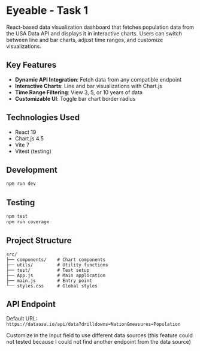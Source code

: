 # Eyeable - Task 1

React-based data visualization dashboard that fetches population data from the USA Data API and displays it in interactive charts. Users can switch between line and bar charts, adjust time ranges, and customize visualizations.

## Key Features

- **Dynamic API Integration**: Fetch data from any compatible endpoint
- **Interactive Charts**: Line and bar visualizations with Chart.js
- **Time Range Filtering**: View 3, 5, or 10 years of data
- **Customizable UI**: Toggle bar chart border radius

## Technologies Used

- React 19
- Chart.js 4.5
- Vite 7
- Vitest (testing)

## Development

```bash
npm run dev
```

## Testing

```bash
npm test
npm run coverage
```

## Project Structure

```
src/
├── components/    # Chart components
├── utils/         # Utility functions
├── test/          # Test setup
├── App.js         # Main application
├── main.js        # Entry point
└── styles.css     # Global styles
```

## API Endpoint

Default URL:  
`https://datausa.io/api/data?drilldowns=Nation&measures=Population`

Customize in the input field to use different data sources (this feature could not tested because I could not find another endpoint from the data source)
